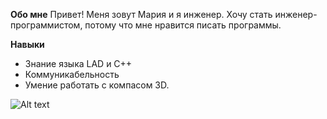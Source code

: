 
**Обо мне**
Привет! Меня зовут Мария и я инженер. Хочу стать инженер-программистом, потому что мне нравится писать программы.

**Навыки**
- Знание языка LAD и C++
- Коммуникабельность
- Умение работать с компасом 3D.


![Alt text](image.png)
